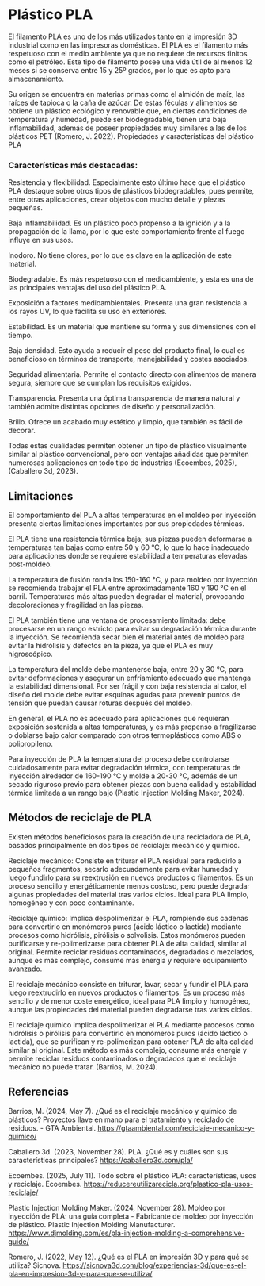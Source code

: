 # Plástico PLA 

El filamento PLA es uno de los más utilizados tanto en la impresión 3D industrial como en las impresoras domésticas. El PLA es el filamento más respetuoso con el medio ambiente ya que no requiere de recursos finitos como el petróleo. Este tipo de filamento posee una vida útil de al menos 12 meses si se conserva entre 15 y 25º grados, por lo que es apto para almacenamiento. 

Su origen se encuentra en materias primas como el almidón de maíz, las raíces de tapioca o la caña de azúcar. De estas féculas y alimentos se obtiene un plástico ecológico y renovable que, en ciertas condiciones de temperatura y humedad, puede ser biodegradable, tienen una baja inflamabilidad, además de poseer propiedades muy similares a las de los plásticos PET (Romero, J. 2022). 
Propiedades y características del plástico PLA 

### Características más destacadas:  

Resistencia y flexibilidad. Especialmente esto último hace que el plástico PLA destaque sobre otros tipos de plásticos biodegradables, pues permite, entre otras aplicaciones, crear objetos con mucho detalle y piezas pequeñas. 

Baja inflamabilidad. Es un plástico poco propenso a la ignición y a la propagación de la llama, por lo que este comportamiento frente al fuego influye en sus usos. 

Inodoro. No tiene olores, por lo que es clave en la aplicación de este material. 

Biodegradable. Es más respetuoso con el medioambiente, y esta es una de las principales ventajas del uso del plástico PLA. 

Exposición a factores medioambientales. Presenta una gran resistencia a los rayos UV, lo que facilita su uso en exteriores. 

Estabilidad. Es un material que mantiene su forma y sus dimensiones con el tiempo. 

Baja densidad. Esto ayuda a reducir el peso del producto final, lo cual es beneficioso en términos de transporte, manejabilidad y costes asociados. 

Seguridad alimentaria. Permite el contacto directo con alimentos de manera segura, siempre que se cumplan los requisitos exigidos. 

Transparencia. Presenta una óptima transparencia de manera natural y también admite distintas opciones de diseño y personalización. 

Brillo. Ofrece un acabado muy estético y limpio, que también es fácil de decorar. 

Todas estas cualidades permiten obtener un tipo de plástico visualmente similar al plástico convencional, pero con ventajas añadidas que permiten numerosas aplicaciones en todo tipo de industrias (Ecoembes, 2025), (Caballero 3d, 2023). 

## Limitaciones 

El comportamiento del PLA a altas temperaturas en el moldeo por inyección presenta ciertas limitaciones importantes por sus propiedades térmicas. 

El PLA tiene una resistencia térmica baja; sus piezas pueden deformarse a temperaturas tan bajas como entre 50 y 60 °C, lo que lo hace inadecuado para aplicaciones donde se requiere estabilidad a temperaturas elevadas post-moldeo. 

La temperatura de fusión ronda los 150-160 °C, y para moldeo por inyección se recomienda trabajar el PLA entre aproximadamente 160 y 190 °C en el barril. Temperaturas más altas pueden degradar el material, provocando decoloraciones y fragilidad en las piezas. 

El PLA también tiene una ventana de procesamiento limitada: debe procesarse en un rango estricto para evitar su degradación térmica durante la inyección. Se recomienda secar bien el material antes de moldeo para evitar la hidrólisis y defectos en la pieza, ya que el PLA es muy higroscópico. 

La temperatura del molde debe mantenerse baja, entre 20 y 30 °C, para evitar deformaciones y asegurar un enfriamiento adecuado que mantenga la estabilidad dimensional. Por ser frágil y con baja resistencia al calor, el diseño del molde debe evitar esquinas agudas para prevenir puntos de tensión que puedan causar roturas después del moldeo.  

En general, el PLA no es adecuado para aplicaciones que requieran exposición sostenida a altas temperaturas, y es más propenso a fragilizarse o doblarse bajo calor comparado con otros termoplásticos como ABS o polipropileno. 

Para inyección de PLA la temperatura del proceso debe controlarse cuidadosamente para evitar degradación térmica, con temperaturas de inyección alrededor de 160-190 °C y molde a 20-30 °C, además de un secado riguroso previo para obtener piezas con buena calidad y estabilidad térmica limitada a un rango bajo (Plastic Injection Molding Maker, 2024). 

## Métodos de reciclaje de PLA  

Existen métodos beneficiosos para la creación de una recicladora de PLA, basados principalmente en dos tipos de reciclaje: mecánico y químico. 

Reciclaje mecánico: Consiste en triturar el PLA residual para reducirlo a pequeños fragmentos, secarlo adecuadamente para evitar humedad y luego fundirlo para su reextrusión en nuevos productos o filamentos. Es un proceso sencillo y energéticamente menos costoso, pero puede degradar algunas propiedades del material tras varios ciclos. Ideal para PLA limpio, homogéneo y con poco contaminante. 

Reciclaje químico: Implica despolimerizar el PLA, rompiendo sus cadenas para convertirlo en monómeros puros (ácido láctico o lactida) mediante procesos como hidrólisis, pirólisis o solvolisis. Estos monómeros pueden purificarse y re-polimerizarse para obtener PLA de alta calidad, similar al original. Permite reciclar residuos contaminados, degradados o mezclados, aunque es más complejo, consume más energía y requiere equipamiento avanzado. 

El reciclaje mecánico consiste en triturar, lavar, secar y fundir el PLA para luego reextrudirlo en nuevos productos o filamentos. Es un proceso más sencillo y de menor coste energético, ideal para PLA limpio y homogéneo, aunque las propiedades del material pueden degradarse tras varios ciclos. 

El reciclaje químico implica despolimerizar el PLA mediante procesos como hidrólisis o pirólisis para convertirlo en monómeros puros (ácido láctico o lactida), que se purifican y re-polimerizan para obtener PLA de alta calidad similar al original. Este método es más complejo, consume más energía y permite reciclar residuos contaminados o degradados que el reciclaje mecánico no puede tratar. (Barrios, M. 2024). 

## Referencias  

Barrios, M. (2024, May 7). ¿Qué es el reciclaje mecánico y químico de plásticos? Proyectos llave en mano para el tratamiento y reciclado de residuos. - GTA Ambiental. https://gtaambiental.com/reciclaje-mecanico-y-quimico/ 

Caballero 3d. (2023, November 28). PLA. ¿Qué es y cuáles son sus características principales? https://caballero3d.com/pla/ 

Ecoembes. (2025, July 11). Todo sobre el plástico PLA: características, usos y reciclaje. Ecoembes. https://reducereutilizarecicla.org/plastico-pla-usos-reciclaje/ 

Plastic Injection Molding Maker. (2024, November 28). Moldeo por inyección de PLA: una guía completa - Fabricante de moldeo por inyección de plástico. Plastic Injection Molding Manufacturer. https://www.djmolding.com/es/pla-injection-molding-a-comprehensive-guide/ 

Romero, J. (2022, May 12). ¿Qué es el PLA en impresión 3D y para qué se utiliza? Sicnova. https://sicnova3d.com/blog/experiencias-3d/que-es-el-pla-en-impresion-3d-y-para-que-se-utiliza/ 

 
